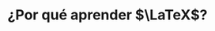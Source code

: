 ---
title: ¿Por qué aprender $\LaTeX$?
linktitle: ¿Por qué aprenderlo?
toc: true
type: docs
draft: false
menu:
  latex:
    parent: $\LaTeX$
    weight: 2

# Prev/next pager order (if `docs_section_pager` enabled in `params.toml`)
weight: 2
---